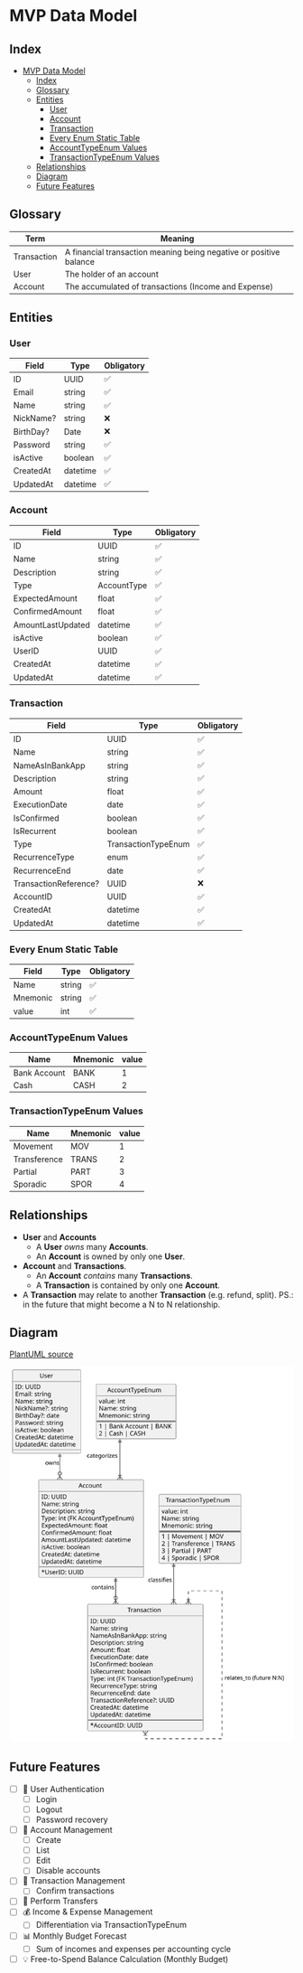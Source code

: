 # MVP Data Model

## Index

- [MVP Data Model](#mvp-data-model)
  - [Index](#index)
  - [Glossary](#glossary)
  - [Entities](#entities)
    - [User](#user)
    - [Account](#account)
    - [Transaction](#transaction)
    - [Every Enum Static Table](#every-enum-static-table)
    - [AccountTypeEnum Values](#accounttypeenum-values)
    - [TransactionTypeEnum Values](#transactiontypeenum-values)
  - [Relationships](#relationships)
  - [Diagram](#diagram)
  - [Future Features](#future-features)

## Glossary

| Term        | Meaning                                                            |
| ----------- | ------------------------------------------------------------------ |
| Transaction | A financial transaction meaning being negative or positive balance |
| User        | The holder of an account                                           |
| Account     | The accumulated of transactions (Income and Expense)               |

## Entities

### User

| Field     | Type     | Obligatory |
| --------- | -------- | ---------- |
| ID        | UUID     | ✅         |
| Email     | string   | ✅         |
| Name      | string   | ✅         |
| NickName? | string   | ❌         |
| BirthDay? | Date     | ❌         |
| Password  | string   | ✅         |
| isActive  | boolean  | ✅         |
| CreatedAt | datetime | ✅         |
| UpdatedAt | datetime | ✅         |

### Account

| Field             | Type        | Obligatory |
| ----------------- | ----------- | ---------- |
| ID                | UUID        | ✅         |
| Name              | string      | ✅         |
| Description       | string      | ✅         |
| Type              | AccountType | ✅         |
| ExpectedAmount    | float       | ✅         |
| ConfirmedAmount   | float       | ✅         |
| AmountLastUpdated | datetime    | ✅         |
| isActive          | boolean     | ✅         |
| UserID            | UUID        | ✅         |
| CreatedAt         | datetime    | ✅         |
| UpdatedAt         | datetime    | ✅         |

### Transaction

| Field                 | Type                | Obligatory |
| --------------------- | ------------------- | ---------- |
| ID                    | UUID                | ✅         |
| Name                  | string              | ✅         |
| NameAsInBankApp       | string              | ✅         |
| Description           | string              | ✅         |
| Amount                | float               | ✅         |
| ExecutionDate         | date                | ✅         |
| IsConfirmed           | boolean             | ✅         |
| IsRecurrent           | boolean             | ✅         |
| Type                  | TransactionTypeEnum | ✅         |
| RecurrenceType        | enum                | ✅         |
| RecurrenceEnd         | date                | ✅         |
| TransactionReference? | UUID                | ❌         |
| AccountID             | UUID                | ✅         |
| CreatedAt             | datetime            | ✅         |
| UpdatedAt             | datetime            | ✅         |

### Every Enum Static Table

| Field    | Type   | Obligatory |
| -------- | ------ | ---------- |
| Name     | string | ✅         |
| Mnemonic | string | ✅         |
| value    | int    | ✅         |

### AccountTypeEnum Values

| Name         | Mnemonic | value |
| ------------ | -------- | ----- |
| Bank Account | BANK     | 1     |
| Cash         | CASH     | 2     |

### TransactionTypeEnum Values

| Name         | Mnemonic | value |
| ------------ | -------- | ----- |
| Movement     | MOV      | 1     |
| Transference | TRANS    | 2     |
| Partial      | PART     | 3     |
| Sporadic     | SPOR     | 4     |

## Relationships

- **User** and **Accounts**
  - A **User** _owns_ many **Accounts**.
  - An **Account** is owned by only one **User**.
- **Account** and **Transactions**.
  - An **Account** _contains_ many **Transactions**.
  - A **Transaction** is contained by only one **Account**.
- A **Transaction** may relate to another **Transaction** (e.g. refund, split). PS.: in the future that might become a N to N relationship.

## Diagram

[PlantUML source](./diagrams/Database.plantuml)

![ER Diagram](./diagrams/database.svg)

## Future Features

- [ ] 🔐 User Authentication
  - [ ] Login
  - [ ] Logout
  - [ ] Password recovery
- [ ] 🧾 Account Management
  - [ ] Create
  - [ ] List
  - [ ] Edit
  - [ ] Disable accounts
- [ ] 🔄 Transaction Management
  - [ ] Confirm transactions
- [ ] 🔁 Perform Transfers
- [ ] 💰 Income & Expense Management
  - [ ] Differentiation via TransactionTypeEnum
- [ ] 📊 Monthly Budget Forecast
  - [ ] Sum of incomes and expenses per accounting cycle
- [ ] 💡 Free-to-Spend Balance Calculation (Monthly Budget)
